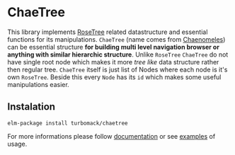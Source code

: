 # ChaeTree

This library implements [RoseTree](https://en.wikipedia.org/wiki/Rose_tree) related datastructure
and essential functions for its manipulations. `ChaeTree` (name comes from [Chaenomeles](https://en.wikipedia.org/wiki/Chaenomeles))
can be essential structure **for building multi level navigation browser or anything with similar hierarchic structure**.
Unlike `RoseTree` `ChaeTree` do not have single root node which makes it more *tree like* data structure rather then regular tree.
`ChaeTree` itself is just list of Nodes where each node is it's own `RoseTree`.
Beside this every `Node` has its `id` which makes some useful manipulations easier.


## Instalation

```
elm-package install turbomack/chaetree
```

For more informations please follow [documentation](http://package.elm-lang.org/packages/turbomack/chaetree/latest)
or see [examples](https://github.com/turboMaCk/ChaeTree/tree/master/examples) of usage.
